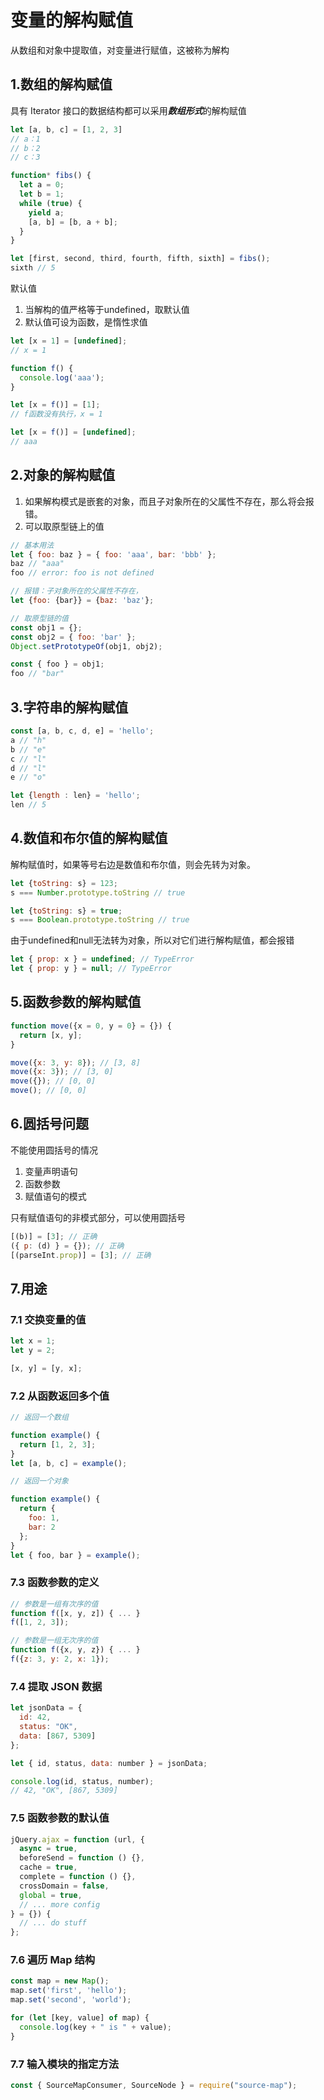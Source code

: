 # 变量的解构赋值
从数组和对象中提取值，对变量进行赋值，这被称为解构

## 1.数组的解构赋值
具有 Iterator 接口的数据结构都可以采用***数组形式***的解构赋值
```javascript
let [a, b, c] = [1, 2, 3]
// a：1
// b：2
// c：3

function* fibs() {
  let a = 0;
  let b = 1;
  while (true) {
    yield a;
    [a, b] = [b, a + b];
  }
}

let [first, second, third, fourth, fifth, sixth] = fibs();
sixth // 5
```

默认值
1. 当解构的值严格等于undefined，取默认值
2. 默认值可设为函数，是惰性求值

```javascript
let [x = 1] = [undefined];
// x = 1

function f() {
  console.log('aaa');
}

let [x = f()] = [1];
// f函数没有执行，x = 1

let [x = f()] = [undefined];
// aaa
```

## 2.对象的解构赋值
1. 如果解构模式是嵌套的对象，而且子对象所在的父属性不存在，那么将会报错。
2. 可以取原型链上的值
```javascript
// 基本用法
let { foo: baz } = { foo: 'aaa', bar: 'bbb' };
baz // "aaa"
foo // error: foo is not defined
```
```javascript
// 报错：子对象所在的父属性不存在，
let {foo: {bar}} = {baz: 'baz'};
```
```javascript
// 取原型链的值
const obj1 = {};
const obj2 = { foo: 'bar' };
Object.setPrototypeOf(obj1, obj2);

const { foo } = obj1;
foo // "bar"
```

## 3.字符串的解构赋值
```javascript
const [a, b, c, d, e] = 'hello';
a // "h"
b // "e"
c // "l"
d // "l"
e // "o"

let {length : len} = 'hello';
len // 5
```

## 4.数值和布尔值的解构赋值
解构赋值时，如果等号右边是数值和布尔值，则会先转为对象。
```javascript
let {toString: s} = 123;
s === Number.prototype.toString // true

let {toString: s} = true;
s === Boolean.prototype.toString // true
```

由于undefined和null无法转为对象，所以对它们进行解构赋值，都会报错
```javascript
let { prop: x } = undefined; // TypeError
let { prop: y } = null; // TypeError
```

## 5.函数参数的解构赋值
```javascript
function move({x = 0, y = 0} = {}) {
  return [x, y];
}

move({x: 3, y: 8}); // [3, 8]
move({x: 3}); // [3, 0]
move({}); // [0, 0]
move(); // [0, 0]
```

## 6.圆括号问题
不能使用圆括号的情况
1. 变量声明语句
2. 函数参数
3. 赋值语句的模式

只有赋值语句的非模式部分，可以使用圆括号
```javascript
[(b)] = [3]; // 正确
({ p: (d) } = {}); // 正确
[(parseInt.prop)] = [3]; // 正确
```

## 7.用途
### 7.1 交换变量的值
```javascript
let x = 1;
let y = 2;

[x, y] = [y, x];
```

### 7.2 从函数返回多个值
```javascript
// 返回一个数组

function example() {
  return [1, 2, 3];
}
let [a, b, c] = example();

// 返回一个对象

function example() {
  return {
    foo: 1,
    bar: 2
  };
}
let { foo, bar } = example();
```

### 7.3 函数参数的定义
```javascript
// 参数是一组有次序的值
function f([x, y, z]) { ... }
f([1, 2, 3]);

// 参数是一组无次序的值
function f({x, y, z}) { ... }
f({z: 3, y: 2, x: 1});
```

### 7.4 提取 JSON 数据
```javascript
let jsonData = {
  id: 42,
  status: "OK",
  data: [867, 5309]
};

let { id, status, data: number } = jsonData;

console.log(id, status, number);
// 42, "OK", [867, 5309]
```

### 7.5 函数参数的默认值
```javascript
jQuery.ajax = function (url, {
  async = true,
  beforeSend = function () {},
  cache = true,
  complete = function () {},
  crossDomain = false,
  global = true,
  // ... more config
} = {}) {
  // ... do stuff
};
```


### 7.6 遍历 Map 结构
```javascript
const map = new Map();
map.set('first', 'hello');
map.set('second', 'world');

for (let [key, value] of map) {
  console.log(key + " is " + value);
}
```

### 7.7 输入模块的指定方法
```javascript
const { SourceMapConsumer, SourceNode } = require("source-map");
```

